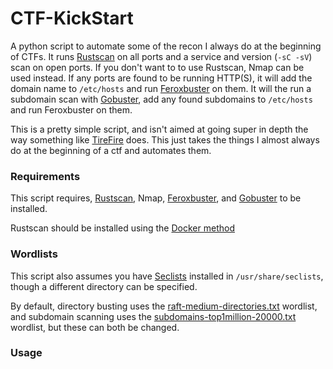 # CTF-KickStart
A python script to automate some of the recon I always do at the beginning of CTFs. It runs [Rustscan](https://github.com/RustScan/RustScan) on all ports and a service and version (`-sC -sV`) scan on open ports. If you don't want to to use Rustscan, Nmap can be used instead. If any ports are found to be running HTTP(S), it will add the domain name to `/etc/hosts` and run [Feroxbuster](https://github.com/epi052/feroxbuster) on them. It will the run a subdomain scan with [Gobuster](https://github.com/OJ/gobuster), add any found subdomains to `/etc/hosts` and run Feroxbuster on them.

This is a pretty simple script, and isn't aimed at going super in depth the way something like [TireFire](https://github.com/CoolHandSquid/TireFire) does. This just takes the things I almost always do at the beginning of a ctf and automates them.

### Requirements
This script requires, [Rustscan](https://github.com/RustScan/RustScan), Nmap, [Feroxbuster](https://github.com/epi052/feroxbuster), and [Gobuster](https://github.com/OJ/gobuster) to be installed.

Rustscan should be installed using the [Docker method](https://github.com/RustScan/RustScan/wiki/Installation-Guide)

### Wordlists
This script also assumes you have [Seclists](https://github.com/danielmiessler/SecLists) installed in `/usr/share/seclists`, though a different directory can be specified.

By default, directory busting uses the [raft-medium-directories.txt](https://github.com/danielmiessler/SecLists/blob/master/Discovery/Web-Content/raft-medium-directories.txt) wordlist, and subdomain scanning uses the [subdomains-top1million-20000.txt](https://github.com/danielmiessler/SecLists/blob/master/Discovery/DNS/subdomains-top1million-20000.txt) wordlist, but these can both be changed.

### Usage
```
```